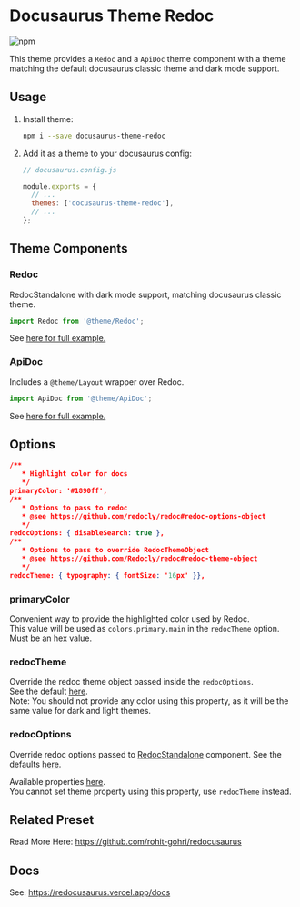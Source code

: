 # Docusaurus Theme Redoc

![npm](https://img.shields.io/npm/v/docusaurus-theme-redoc?style=flat-square)

This theme provides a `Redoc` and a `ApiDoc` theme component with a theme matching the default docusaurus classic theme and dark mode support.

## Usage

1. Install theme:

   ```sh
   npm i --save docusaurus-theme-redoc
   ```

1. Add it as a theme to your docusaurus config:

   ```js
   // docusaurus.config.js

   module.exports = {
     // ...
     themes: ['docusaurus-theme-redoc'],
     // ...
   };
   ```

## Theme Components

### Redoc

RedocStandalone with dark mode support, matching docusaurus classic theme.

```js
import Redoc from '@theme/Redoc';
```

See [here for full example.](https://github.com/rohit-gohri/redocusaurus/tree/main/website/src/pages/examples/custom-layout/index.js)

### ApiDoc

Includes a `@theme/Layout` wrapper over Redoc.

```js
import ApiDoc from '@theme/ApiDoc';
```

See [here for full example.](https://github.com/rohit-gohri/redocusaurus/tree/main/website/src/pages/examples/custom-page/index.js)

## Options

```json
/**
   * Highlight color for docs
   */
primaryColor: '#1890ff',
/**
   * Options to pass to redoc
   * @see https://github.com/redocly/redoc#redoc-options-object
   */
redocOptions: { disableSearch: true },
/**
   * Options to pass to override RedocThemeObject
   * @see https://github.com/Redocly/redoc#redoc-theme-object
   */
redocTheme: { typography: { fontSize: '16px' }},
```

### primaryColor

Convenient way to provide the highlighted color used by Redoc.  
This value will be used as `colors.primary.main` in the `redocTheme` option. Must be an hex value.

### redocTheme

Override the redoc theme object passed inside the `redocOptions`.  
See the default [here](https://github.com/Redocly/redoc#redoc-theme-object).  
Note: You should not provide any color using this property, as it will be the same value for dark and light themes.

### redocOptions

Override redoc options passed to [RedocStandalone](https://redoc.ly/docs/redoc/quickstart/react/) component. See the defaults [here](./src/redocData.ts#L5-L12).  

Available properties [here](https://github.com/Redocly/redoc#redoc-options-object).  
You cannot set theme property using this property, use `redocTheme` instead.

## Related Preset

Read More Here: <https://github.com/rohit-gohri/redocusaurus>

## Docs

See: <https://redocusaurus.vercel.app/docs>
